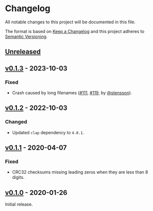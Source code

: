 # Changelog
All notable changes to this project will be documented in this file.

The format is based on [Keep a Changelog](http://keepachangelog.com/en/1.0.0/)
and this project adheres to [Semantic Versioning](http://semver.org/spec/v2.0.0.html).


## [Unreleased]

[Unreleased]: https://github.com/althonos/cksfv.rs/compare/v0.1.3...HEAD


## [v0.1.3] - 2023-10-03

[v0.1.3]: https://github.com/althonos/cksfv.rs/compare/v0.1.2...v0.1.3

### Fixed
- Crash caused by long filenames ([#111](https://github.com/althonos/cksfv.rs/issues/111), [#119](https://github.com/althonos/cksfv.rs/pull/119), by [@stensson](https://github.com/stensson)).


## [v0.1.2] - 2022-10-03

[v0.1.2]: https://github.com/althonos/cksfv.rs/compare/v0.1.1...v0.1.2

### Changed
- Updated `clap` dependency to `4.0.1`.


## [v0.1.1] - 2020-04-07

[v0.1.1]: https://github.com/althonos/cksfv.rs/compare/v0.1.0...v0.1.1

### Fixed
- CRC32 checksums missing leading zeros when they are less than 8 digits.


## [v0.1.0] - 2020-01-26

[v0.1.0]: https://github.com/althonos/cksfv.rs/compare/c8bd1ac...v0.1.0

Initial release.
